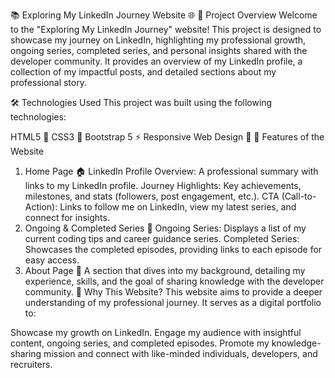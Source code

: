 📚 Exploring My LinkedIn Journey Website 🌐
🚀 Project Overview
Welcome to the "Exploring My LinkedIn Journey" website! This project is designed to showcase my journey on LinkedIn, highlighting my professional growth, ongoing series, completed series, and personal insights shared with the developer community. It provides an overview of my LinkedIn profile, a collection of my impactful posts, and detailed sections about my professional story.

🛠 Technologies Used
This project was built using the following technologies:

HTML5 📑
CSS3 🎨
Bootstrap 5 ⚡️
Responsive Web Design 📱
🌟 Features of the Website
1. Home Page 🏠
LinkedIn Profile Overview: A professional summary with links to my LinkedIn profile.
Journey Highlights: Key achievements, milestones, and stats (followers, post engagement, etc.).
CTA (Call-to-Action): Links to follow me on LinkedIn, view my latest series, and connect for insights.
2. Ongoing & Completed Series 📅
Ongoing Series: Displays a list of my current coding tips and career guidance series.
Completed Series: Showcases the completed episodes, providing links to each episode for easy access.
3. About Page 💬
A section that dives into my background, detailing my experience, skills, and the goal of sharing knowledge with the developer community.
🌈 Why This Website?
This website aims to provide a deeper understanding of my professional journey. It serves as a digital portfolio to:

Showcase my growth on LinkedIn.
Engage my audience with insightful content, ongoing series, and completed episodes.
Promote my knowledge-sharing mission and connect with like-minded individuals, developers, and recruiters.
